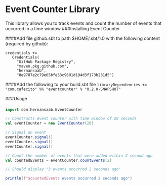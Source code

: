 # **Event Counter Library**
This library allows you to track events and count the number of events that occurred in a time window
###Installing Event Counter

####Add file github.sbt to path $HOME/.sbt/1.0 with the following content (required by github):
```
credentials +=
   Credentials(
     "GitHub Package Registry",
     "maven.pkg.github.com",
     "hernansaab",
     "8e9787e2c79e65bfe53c9601d194d3f173b231d5")
```
     
####Add the following to your build.sbt file
`libraryDependencies += "com.cafecito" %% "eventcounter" % "0.2.0-SNAPSHOT"
`

###Usage
#### 
```scala
import com.hernansaab.EventCounter

// Constructs event counter with time window of 20 seconds
val eventCounter = new EventCounter(20)

// Signal an event
eventCounter.signal()
eventCounter.signal()
eventCounter.signal()

// Count the number of events that were added within 2 second ago
val countedEvents = eventCounter.countEvents(2)

// Should display "3 events occurred 2 seconds ago"  

println(f"$countedEvents events occurred 2 seconds ago")

```